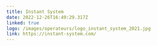 ```yaml
---
title: Instant System
date: 2022-12-26T16:49:29.317Z
linked: true
logo: /images/operateurs/logo_instant_system_2021.jpg
link: https://instant-system.com/
---
```

